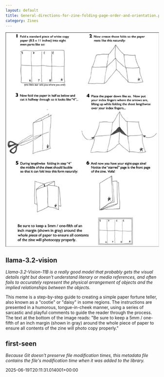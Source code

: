 ```yaml
---
layout: default
title: General-directions-for-zine-folding-page-order-and-orientation.png
category: Zines
---
```


<div markdown="0"><a href="General-directions-for-zine-folding-page-order-and-orientation.png"><img class="photo" src="General-directions-for-zine-folding-page-order-and-orientation.png" /></a>

<h2>llama-3.2-vision</h2>
<p><i>Llama-3.2-Vision-11B is a really good model that probably gets the visual details right but doesn't understand literary or media references, and often fails to accurately represent the physical arrangement of objects and the implied relationships between the objects.</i></p>
<p>This meme is a step-by-step guide to creating a simple paper fortune teller, also known as a &quot;cootie&quot; or &quot;daisy&quot; in some regions. The instructions are presented in a humorous, tongue-in-cheek manner, using a series of sarcastic and playful comments to guide the reader through the process. The text at the bottom of the image reads: &quot;Be sure to keep a 5mm / one-fifth of an inch margin (shown in gray) around the whole piece of paper to ensure all contents of the zine will photo copy properly.&quot;</p>

<h2>first-seen</h2>
<p><i>Because Git doesn't preserve file modification times, this metadata file contains the file's modification time when it was added to the library.</i></p>
<p>2025-06-19T20:11:31.014001+00:00</p>

</div>

